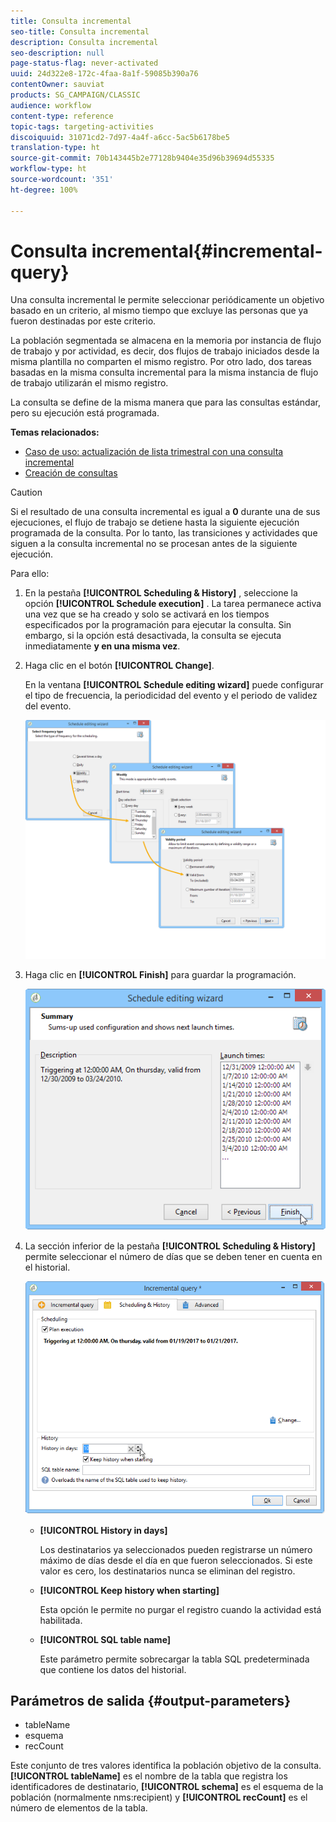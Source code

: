 ```yaml
---
title: Consulta incremental
seo-title: Consulta incremental
description: Consulta incremental
seo-description: null
page-status-flag: never-activated
uuid: 24d322e8-172c-4faa-8a1f-59085b390a76
contentOwner: sauviat
products: SG_CAMPAIGN/CLASSIC
audience: workflow
content-type: reference
topic-tags: targeting-activities
discoiquuid: 31071cd2-7d97-4a4f-a6cc-5ac5b6178be5
translation-type: ht
source-git-commit: 70b143445b2e77128b9404e35d96b39694d55335
workflow-type: ht
source-wordcount: '351'
ht-degree: 100%

---
```



# Consulta incremental{#incremental-query}

Una consulta incremental le permite seleccionar periódicamente un objetivo basado en un criterio, al mismo tiempo que excluye las personas que ya fueron destinadas por este criterio.

La población segmentada se almacena en la memoria por instancia de flujo de trabajo y por actividad, es decir, dos flujos de trabajo iniciados desde la misma plantilla no comparten el mismo registro. Por otro lado, dos tareas basadas en la misma consulta incremental para la misma instancia de flujo de trabajo utilizarán el mismo registro.

La consulta se define de la misma manera que para las consultas estándar, pero su ejecución está programada.

**Temas relacionados:**

* [Caso de uso: actualización de lista trimestral con una consulta incremental](../../workflow/using/quarterly-list-update.md)
* [Creación de consultas](../../workflow/using/query.md#creating-a-query)

>[!CAUTION]
>
>Si el resultado de una consulta incremental es igual a **0** durante una de sus ejecuciones, el flujo de trabajo se detiene hasta la siguiente ejecución programada de la consulta. Por lo tanto, las transiciones y actividades que siguen a la consulta incremental no se procesan antes de la siguiente ejecución.

Para ello:

1. En la pestaña **[!UICONTROL Scheduling & History]** , seleccione la opción **[!UICONTROL Schedule execution]** . La tarea permanece activa una vez que se ha creado y solo se activará en los tiempos especificados por la programación para ejecutar la consulta. Sin embargo, si la opción está desactivada, la consulta se ejecuta inmediatamente **y en una misma vez**.
1. Haga clic en el botón **[!UICONTROL Change]**.

   En la ventana **[!UICONTROL Schedule editing wizard]** puede configurar el tipo de frecuencia, la periodicidad del evento y el periodo de validez del evento.

   ![](assets/s_user_segmentation_wizard_11.png)

1. Haga clic en **[!UICONTROL Finish]** para guardar la programación.

   ![](assets/s_user_segmentation_wizard_valid.png)

1. La sección inferior de la pestaña **[!UICONTROL Scheduling & History]** permite seleccionar el número de días que se deben tener en cuenta en el historial.

   ![](assets/edit_request_inc.png)

   * **[!UICONTROL History in days]**

      Los destinatarios ya seleccionados pueden registrarse un número máximo de días desde el día en que fueron seleccionados. Si este valor es cero, los destinatarios nunca se eliminan del registro.

   * **[!UICONTROL Keep history when starting]**

      Esta opción le permite no purgar el registro cuando la actividad está habilitada.

   * **[!UICONTROL SQL table name]**

      Este parámetro permite sobrecargar la tabla SQL predeterminada que contiene los datos del historial.

## Parámetros de salida {#output-parameters}

* tableName
* esquema
* recCount

Este conjunto de tres valores identifica la población objetivo de la consulta. **[!UICONTROL tableName]** es el nombre de la tabla que registra los identificadores de destinatario, **[!UICONTROL schema]** es el esquema de la población (normalmente nms:recipient) y **[!UICONTROL recCount]** es el número de elementos de la tabla.
